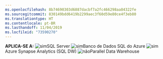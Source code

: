 ```yaml
---
ms.openlocfilehash: 8b74690303d6887dacbf7a2fc466298aa84322fe
ms.sourcegitcommit: 830149bdd6419b2299aec3f60d59e80ce4f3eb80
ms.translationtype: HT
ms.contentlocale: pt-BR
ms.lasthandoff: 11/04/2019
ms.locfileid: "73590270"
---
```

<Token>**APLICA-SE A:** ![sim](media/yes.png)SQL Server ![sim](media/yes.png)Banco de Dados SQL do Azure ![sim](media/yes.png)Azure Synapse Analytics (SQL DW) ![não](media/no.png)Parallel Data Warehouse </Token>

